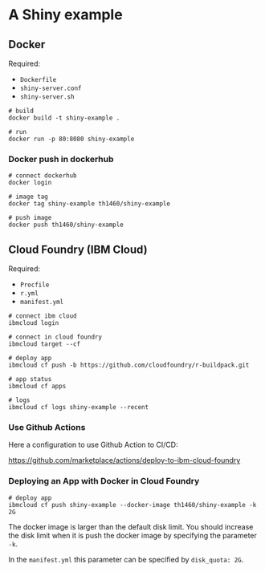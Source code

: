 # A Shiny example

## Docker

Required:

- `Dockerfile`
- `shiny-server.conf`
- `shiny-server.sh`

```
# build
docker build -t shiny-example .

# run
docker run -p 80:8080 shiny-example
```

### Docker push in dockerhub

```
# connect dockerhub 
docker login

# image tag
docker tag shiny-example th1460/shiny-example

# push image
docker push th1460/shiny-example
```

## Cloud Foundry (IBM Cloud)

Required:

- `Procfile`
- `r.yml`
- `manifest.yml`

```
# connect ibm cloud
ibmcloud login

# connect in cloud foundry
ibmcloud target --cf

# deploy app
ibmcloud cf push -b https://github.com/cloudfoundry/r-buildpack.git

# app status
ibmcloud cf apps

# logs
ibmcloud cf logs shiny-example --recent
```

### Use Github Actions

Here a configuration to use Github Action to CI/CD:

https://github.com/marketplace/actions/deploy-to-ibm-cloud-foundry

### Deploying an App with Docker in Cloud Foundry

```
# deploy app
ibmcloud cf push shiny-example --docker-image th1460/shiny-example -k 2G
```

The docker image is larger than the default disk limit. You should increase the disk limit when it is push the docker image by specifying the parameter `-k`.

In the `manifest.yml` this parameter can be specified by `disk_quota: 2G`.



